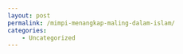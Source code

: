```yaml
---
layout: post
permalink: /mimpi-menangkap-maling-dalam-islam/
categories:
    - Uncategorized
---
```


